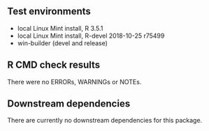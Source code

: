 ## Test environments

* local Linux Mint install, R 3.5.1
* local Linux Mint install, R-devel 2018-10-25 r75499
* win-builder (devel and release)

## R CMD check results

There were no ERRORs, WARNINGs or NOTEs.

## Downstream dependencies

There are currently no downstream dependencies for this package.

